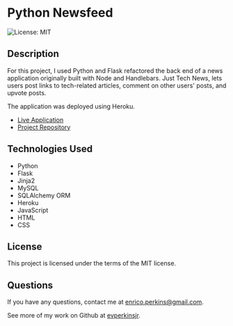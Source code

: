 # Python Newsfeed
![License: MIT](https://img.shields.io/badge/License-MIT-yellow.svg)

## Description
For this project, I used Python and Flask refactored the back end of a news application originally built with Node and Handlebars. Just Tech News, lets users post links to tech-related articles, comment on other users' posts, and upvote posts.

The application was deployed using Heroku.
- [Live Application](#)
- [Project Repository](https://github.com/evperkinsjr/python-newsfeed)





## Technologies Used
- Python
- Flask
- Jinja2
- MySQL
- SQLAlchemy ORM
- Heroku
- JavaScript
- HTML
- CSS


## License
This project is licensed under the terms of the MIT license.


## Questions
If you have any questions, contact me at enrico.perkins@gmail.com.

See more of my work on Github at [evperkinsjr](https://github.com/evperkinsjr/).